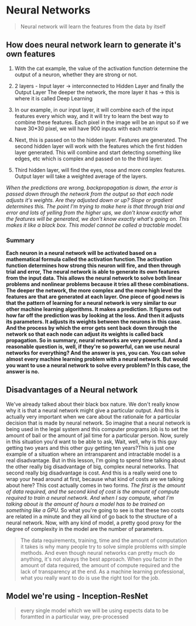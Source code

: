 # Neural Networks

> Neural network will learn the features from the data by itself

## How does neural network learn to generate it's own features

1. With the cat example, the value of the activation function determine the output of a
   neuron, whether they are strong or not.

2. 2 layers - Input layer -> interconnected to Hidden Layer and finally the Output Layer
   The deeper the network, the more layer it has -> this is where it is called Deep Learning

3. In our example, in our input layer, it will combine each of the input features every which way,
   and it will try to learn the best way to combine these features.
   Each pixel in the image will be an input
   so if we have 30\*30 pixel, we will have 900 inputs with each matrix

4. Next, this is passed on to the hidden layer. Features are generated.
   The second hidden layer will work with the features which the first hidden layer generated.
   This will combine and start detecting something like edges, etc which is complex and passed on
   to the third layer.

5. Third hidden layer, will find the eyes, nose and more complex features.
   Output layer will take a weighted average of the layers.

_When the predictions are wrong, backpropagation is down, the error is passed down through the network from the output so that each node adjusts it's weights. Are they adjusted down or up? Slope or gradient determines this. The point I'm trying to make here is that through triai and error and lots of yelling from the higher ups, we don't know exactly what the features will be generated, we don't know exactly what's going on. This makes it like a black box. This model cannot be called a tractable model._

### Summary

**Each neuron in a neural network will be activated based on a mathematical formula called the activation function.The activation function determines how strong this neuron will fire, and then through trial and error, The neural network is able to generate its own features from the input data. This allows the neural network to solve both linear problems and nonlinear problems because it tries all these combinations. The deeper the network, the more complex and the more high level the features are that are generated at each layer. One piece of good news is that the pattern of learning for a neural network is very similar to our other machine learning algorithms. It makes a prediction. It figures out how far off the prediction was by looking at the loss. And then it adjusts its parameters. It adjusts its weights between the neurons in this case. And the process by which the error gets sent back down through the network so that each node can adjust its weights is called back propagation. So in summary, neural networks are very powerful. And a reasonable question is, well, if they're so powerful, can we use neural networks for everything? And the answer is yes, you can. You can solve almost every machine learning problem with a neural network. But would you want to use a neural network to solve every problem? In this case, the answer is no.**

## Disadvantages of a Neural network

We've already talked about their black box nature.
We don't really know why it is that a neural network might give a particular output.
And this is actually very important when we care about the rationale for a particular decision that is made by neural network. So imagine that a neural network is being used in the legal system and this computer programs job is to set the amount of bail or the amount of jail time for a particular person. Now, surely in this situation you'd want to be able to ask, Wait, well, why is this guy getting two years and this other guy getting ten years?This is just one example of a situation where an intransparent and intractable model is a real disadvantage. But in this lesson, I'm going to spend time talking about the other really big disadvantage of big, complex neural networks.
That second really big disadvantage is cost. And this is a really weird one to wrap your head around at first, because what kind of costs are we talking about here?
This cost actually comes in two forms.
_The first is the amount of data required, and the second kind of cost is the amount of compute required to train a neural network. And when I say compute, what I'm talking about is the amount of hours a model has to be trained on something like a GPU._
So what you're going to see is that these two costs are related in a minute and they all kind of go
back to the structure of a neural network. Now, with any kind of model, a pretty good proxy for the degree of complexity in the model are the number of parameters.

> The data requirements, training, time and the amount of computation it takes is why many people try to solve simple problems with simple methods. And even though neural networks can pretty much do anything, it's not always the best approach. When you factor in the amount of data required, the amount of compute required and the lack of transparency at the end. As a machine learning professional, what you really want to do is use the right tool for the job.

## Model we're using - Inception-ResNet

> every single model which we will be using expects data to be foramtted in a particular way, pre-processed
